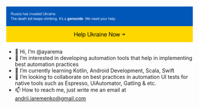 [![Stand With Ukraine](https://raw.githubusercontent.com/vshymanskyy/StandWithUkraine/main/banner2-direct.svg)](https://stand-with-ukraine.pp.ua)
- 👋 Hi, I’m @ayarema
- 👀 I’m interested in developing automation tools that help in implementing best automation practices
- 🌱 I’m currently learning Kotlin, Android Development, Scala, Swift
- 💞️ I’m looking to collaborate on best practices in automation UI tests for native tools such as Espresso, UiAutomator, Gatling & etc.
- 📫 How to reach me, just write me an email at andrii.iaremenko@gmail.com

<!---
ayarema/ayarema is a ✨ special ✨ repository because its `README.md` (this file) appears on your GitHub profile.
You can click the Preview link to take a look at your changes.
--->
